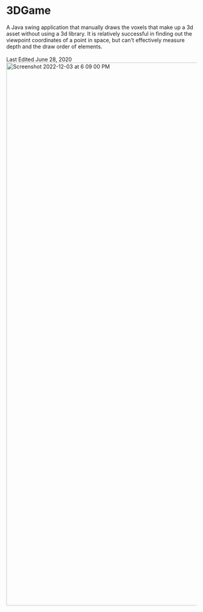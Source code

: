 # 3DGame
A Java swing application that manually draws the voxels that make up a 3d asset without using a 3d library. It is relatively successful in finding out the viewpoint coordinates of a point in space, but can't effectively measure depth and the draw order of elements.
<br><br>
Last Edited June 28, 2020
<br>
<img width="1438" alt="Screenshot 2022-12-03 at 6 09 00 PM" src="https://user-images.githubusercontent.com/47288929/205470665-c79468ce-a973-4b49-b48f-23cbed307a1b.png">
